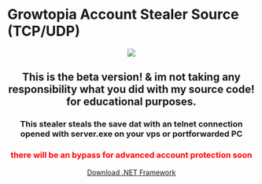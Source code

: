 # Growtopia Account Stealer Source (TCP/UDP)
<center><img src="https://i.pinimg.com/originals/d2/73/5f/d2735f7cd660f49257de9070f02e38fb.png">

<h2>This is the beta version! & im not taking any responsibility what you did with my source code! for educational purposes.</h2>


<h3>This stealer steals the save dat with an telnet connection opened with server.exe on your vps or portforwarded PC </h3>

<h3 style="color: red;">there will be an bypass for advanced account protection soon</h3>

<a href="https://www.microsoft.com/net/download/thank-you/net472">Download .NET Framework</a>

